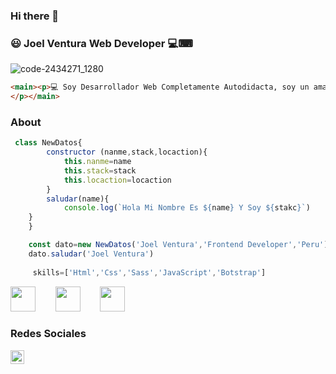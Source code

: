 ### Hi there 👋

### 😃 Joel Ventura Web Developer 💻⌨


![code-2434271_1280](https://user-images.githubusercontent.com/48741834/100899127-7c946600-348f-11eb-95b5-da695b20dfc5.jpg)
```html
<main><p>💻 Soy Desarrollador Web Completamente Autodidacta, soy un amante de la tecnologia, en mi tiempos libre me gusta crear todo tipo de animaciones web con html, css & JavaScript 
</p></main>
```
### About

```js 
 class NewDatos{
        constructor (nanme,stack,locaction){
            this.nanme=name
            this.stack=stack
            this.locaction=locaction
        }
        saludar(name){
            console.log(`Hola Mi Nombre Es ${name} Y Soy ${stakc}`)
    }
    }

    const dato=new NewDatos('Joel Ventura','Frontend Developer','Peru')
    dato.saludar('Joel Ventura')
    
     skills=['Html','Css','Sass','JavaScript','Botstrap']
```

<img src="https://devicons.github.io/devicon/devicon.git/icons/html5/html5-plain.svg" width="40px">&nbsp;&nbsp;&nbsp;&nbsp;&nbsp;&nbsp;&nbsp;&nbsp;<img src="https://devicons.github.io/devicon/devicon.git/icons/css3/css3-plain.svg" width="40px">&nbsp;&nbsp;&nbsp;&nbsp;&nbsp;&nbsp;&nbsp;&nbsp;<img src="https://devicons.github.io/devicon/devicon.git/icons/javascript/javascript-original.svg" width="40px">&nbsp;&nbsp;&nbsp;&nbsp;&nbsp;&nbsp;&nbsp;&nbsp;


### Redes Sociales 
<a href="https://www.instagram.com/joelkelvinvh/">
  <img align="left" alt="Abhishek's Instagram" width="22px" src="https://cdn.jsdelivr.net/npm/simple-icons@v3/icons/instagram.svg" />
</a>
<!--
**Kelvin-Joel/kelvin-Joel** is a ✨ _special_ ✨ repository because its `README.md` (this file) appears on your GitHub profile.

Here are some ideas to get you started:

- 🔭 I’m currently working on ...
- 🌱 I’m currently learning ...
- 👯 I’m looking to collaborate on ...
- 🤔 I’m looking for help with ...
- 💬 Ask me about ...
- 📫 How to reach me: ...
- 😄 Pronouns: ...
- ⚡ Fun fact: ...
-->
